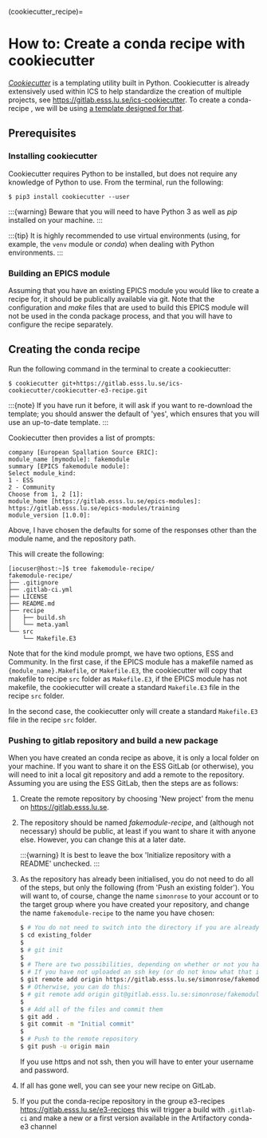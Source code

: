 (cookiecutter_recipe)=

# How to: Create a conda recipe with cookiecutter

*[Cookiecutter](https://github.com/cookiecutter/cookiecutter)* is a templating
utility built in Python. Cookiecutter is already extensively used within ICS to
help standardize the creation of multiple projects, see
<https://gitlab.esss.lu.se/ics-cookiecutter>. To create a conda-recipe , we will
be using [a template designed for
that](https://gitlab.esss.lu.se/ics-cookiecutter/cookiecutter-e3-recipe).

## Prerequisites

### Installing cookiecutter

Cookiecutter requires Python to be installed, but does not require any knowledge
of Python to use. From the terminal, run the following:

```console
$ pip3 install cookiecutter --user
```

:::{warning}
Beware that you will need to have Python 3 as well as *pip* installed on your machine.
:::

:::{tip}
It is highly recommended to use virtual environments (using, for example, the
`venv` module or *conda*) when dealing with Python environments.
:::

### Building an EPICS module

Assuming that you have an existing EPICS module you would like to create a recipe
for, it should be publically available via git. Note that the configuration
and *make* files that are used to build this EPICS module will not be used in the
conda package process, and that you will have to configure the recipe separately.

## Creating the conda recipe

Run the following command in the terminal to create a cookiecutter:

```console
$ cookiecutter git+https://gitlab.esss.lu.se/ics-cookiecutter/cookiecutter-e3-recipe.git
```

:::{note}
If you have run it before, it will ask if you want to re-download the template;
you should answer the default of 'yes', which ensures that you will use an
up-to-date template.
:::

Cookiecutter then provides a list of prompts:

```console
company [European Spallation Source ERIC]:
module_name [mymodule]: fakemodule
summary [EPICS fakemodule module]:
Select module_kind:
1 - ESS
2 - Community
Choose from 1, 2 [1]:
module_home [https://gitlab.esss.lu.se/epics-modules]: https://gitlab.esss.lu.se/epics-modules/training
module_version [1.0.0]:
```

Above, I have chosen the defaults for some of the responses other than the
module name, and the repository path.

This will create the following:

```console
[iocuser@host:~]$ tree fakemodule-recipe/
fakemodule-recipe/
├── .gitignore
├── .gitlab-ci.yml
├── LICENSE
├── README.md
├── recipe
│   ├── build.sh
│   └── meta.yaml
└── src
    └── Makefile.E3
```

Note that for the kind module prompt, we have two options, ESS and Community.
In the first case, if the EPICS module has a makefile named as
`{module_name}.Makefile`, or `Makefile.E3`, the cookiecutter will copy
that makefile to recipe `src` folder  as `Makefile.E3`, if the EPICS module
has not makefile, the cookiecutter will create a standard `Makefile.E3` file
in the recipe `src` folder.

In the second case, the cookiecutter only will create a standard `Makefile.E3`
file in the recipe `src` folder.

### Pushing to gitlab repository and build a new package

When you have created an conda recipe as above, it is only a local folder
on your machine. If you want to share it on the ESS GitLab (or otherwise), you
will need to init a local git repository and add a remote to the repository.
Assuming you are using the ESS GitLab, then the steps are as follows:

1. Create the remote repository by choosing 'New project' from the menu on
   <https://gitlab.esss.lu.se>.

2. The repository should be named *fakemodule-recipe*, and (although not necessary)
   should be public, at least if you want to share it with anyone else. However,
   you can change this at a later date.

   :::{warning}
   It is best to leave the box 'Initialize repository with a README' unchecked.
   :::

3. As the repository has already been initialised, you do not need to do all of
   the steps, but only the following (from 'Push an existing folder'). You will
   want to, of course, change the name `simonrose` to your account or to the
   target group where you have created your repository, and change the name
   `fakemodule-recipe` to the name you have chosen:

   ```bash
   $ # You do not need to switch into the directory if you are already there
   $ cd existing_folder
   $
   $ # git init
   $
   $ # There are two possibilities, depending on whether or not you have uploaded an SSH key to GitLab:
   $ # If you have not uploaded an ssh key (or do not know what that is), do the following:
   $ git remote add origin https://gitlab.esss.lu.se/simonrose/fakemodule-recipe.git
   $ # Otherwise, you can do this:
   $ # git remote add origin git@gitlab.esss.lu.se:simonrose/fakemodule-recipe.git
   $
   $ # Add all of the files and commit them
   $ git add .
   $ git commit -m "Initial commit"
   $
   $ # Push to the remote repository
   $ git push -u origin main
   ```

   If you use https and not ssh, then you will have to enter your username and password.

4. If all has gone well, you can see your new recipe on GitLab.

5. If you put the conda-recipe repository in the group e3-recipes
   <https://gitlab.esss.lu.se/e3-recipes> this will trigger a build
   with `.gitlab-ci` and make a new or a first version available in the
   Artifactory conda-e3 channel

